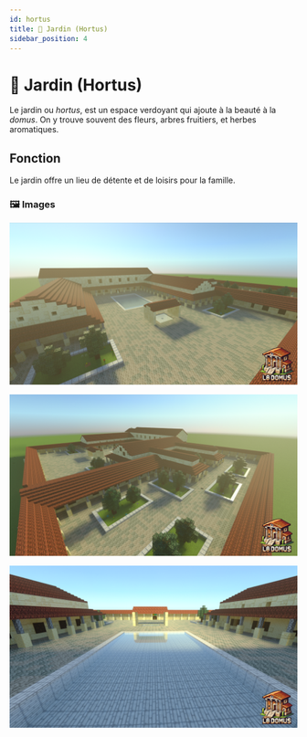 ```yaml
---
id: hortus
title: 🌳 Jardin (Hortus)
sidebar_position: 4
---
```

# 🌳 Jardin (Hortus)

Le jardin  ou *hortus*, est un espace verdoyant qui ajoute à la beauté à la *domus*. On y trouve souvent des fleurs, arbres fruitiers, et herbes aromatiques.



## Fonction
Le jardin offre un lieu de détente et de loisirs pour la famille.

### 🖼️ Images 

![1.png](images%2F1.png)

![2.png](images%2F2.png)

![Dommaine de plassac.png](images%2FDommaine%20de%20plassac.png)